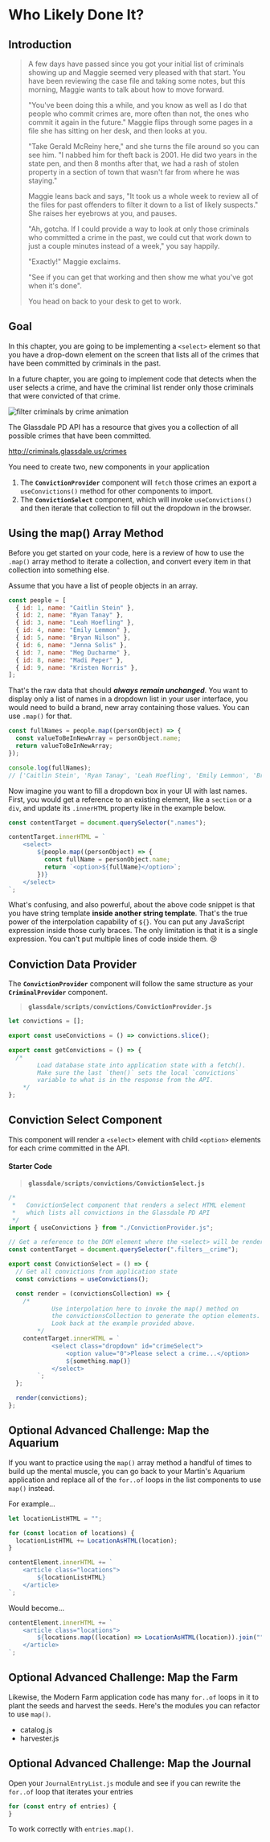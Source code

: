 # Who Likely Done It?

## Introduction

> A few days have passed since you got your initial list of criminals showing up and Maggie seemed very pleased with that start. You have been reviewing the case file and taking some notes, but this morning, Maggie wants to talk about how to move forward.
>
> "You've been doing this a while, and you know as well as I do that people who commit crimes are, more often than not, the ones who commit it again in the future." Maggie flips through some pages in a file she has sitting on her desk, and then looks at you.
>
> "Take Gerald McReiny here," and she turns the file around so you can see him. "I nabbed him for theft back is 2001. He did two years in the state pen, and then 8 months after that, we had a rash of stolen property in a section of town that wasn't far from where he was staying."
>
> Maggie leans back and says, "It took us a whole week to review all of the files for past offenders to filter it down to a list of likely suspects." She raises her eyebrows at you, and pauses.
>
> "Ah, gotcha. If I could provide a way to look at only those criminals who committed a crime in the past, we could cut that work down to just a couple minutes instead of a week," you say happily.
>
> "Exactly!" Maggie exclaims.
>
> "See if you can get that working and then show me what you've got when it's done".
>
> You head on back to your desk to get to work.

## Goal

In this chapter, you are going to be implementing a `<select>` element so that you have a drop-down element on the screen that lists all of the crimes that have been committed by criminals in the past.

In a future chapter, you are going to implement code that detects when the user selects a crime, and have the criminal list render only those criminals that were convicted of that crime.

![filter criminals by crime animation](./images/filter-criminals-by-crime.gif)

The Glassdale PD API has a resource that gives you a collection of all possible crimes that have been committed.

http://criminals.glassdale.us/crimes

You need to create two, new components in your application

1. The **`ConvictionProvider`** component will `fetch` those crimes an export a `useConvictions()` method for other components to import.
1. The **`ConvictionSelect`** component, which will invoke `useConvictions()` and then iterate that collection to fill out the dropdown in the browser.

## Using the map() Array Method

Before you get started on your code, here is a review of how to use the `.map()` array method to iterate a collection, and convert every item in that collection into something else.

Assume that you have a list of people objects in an array.

```js
const people = [
  { id: 1, name: "Caitlin Stein" },
  { id: 2, name: "Ryan Tanay" },
  { id: 3, name: "Leah Hoefling" },
  { id: 4, name: "Emily Lemmon" },
  { id: 5, name: "Bryan Nilson" },
  { id: 6, name: "Jenna Solis" },
  { id: 7, name: "Meg Ducharme" },
  { id: 8, name: "Madi Peper" },
  { id: 9, name: "Kristen Norris" },
];
```

That's the raw data that should _**always remain unchanged**_. You want to display only a list of names in a dropdown list in your user interface, you would need to build a brand, new array containing those values. You can use `.map()` for that.

```js
const fullNames = people.map((personObject) => {
  const valueToBeInNewArray = personObject.name;
  return valueToBeInNewArray;
});

console.log(fullNames);
// ['Caitlin Stein', 'Ryan Tanay', 'Leah Hoefling', 'Emily Lemmon', 'Bryan Nilson', 'Jenna Solis', 'Meg Ducharme', 'Madi Peper', 'Kristen Norris']
```

Now imagine you want to fill a dropdown box in your UI with last names. First, you would get a reference to an existing element, like a `section` or a `div`, and update its `.innerHTML` property like in the example below.

```js
const contentTarget = document.querySelector(".names");

contentTarget.innerHTML = `
    <select>
        ${people.map((personObject) => {
          const fullName = personObject.name;
          return `<option>${fullName}</option>`;
        })}
    </select>
`;
```

What's confusing, and also powerful, about the above code snippet is that you have string template **inside another string template**. That's the true power of the interpolation capability of `${}`. You can put any JavaScript expression inside those curly braces. The only limitation is that it is a single expression. You can't put multiple lines of code inside them. 😢

## Conviction Data Provider

The **`ConvictionProvider`** component will follow the same structure as your **`CriminalProvider`** component.

> **`glassdale/scripts/convictions/ConvictionProvider.js`**

```js
let convictions = [];

export const useConvictions = () => convictions.slice();

export const getConvictions = () => {
  /*
        Load database state into application state with a fetch().
        Make sure the last `then()` sets the local `convictions`
        variable to what is in the response from the API.
    */
};
```

## Conviction Select Component

This component will render a `<select>` element with child `<option>` elements for each crime committed in the API.

#### Starter Code

> **`glassdale/scripts/convictions/ConvictionSelect.js`**

```js
/*
 *   ConvictionSelect component that renders a select HTML element
 *   which lists all convictions in the Glassdale PD API
 */
import { useConvictions } from "./ConvictionProvider.js";

// Get a reference to the DOM element where the <select> will be rendered
const contentTarget = document.querySelector(".filters__crime");

export const ConvictionSelect = () => {
  // Get all convictions from application state
  const convictions = useConvictions();

  const render = (convictionsCollection) => {
    /*
            Use interpolation here to invoke the map() method on
            the convictionsCollection to generate the option elements.
            Look back at the example provided above.
        */
    contentTarget.innerHTML = `
            <select class="dropdown" id="crimeSelect">
                <option value="0">Please select a crime...</option>
                ${something.map()}
            </select>
        `;
  };

  render(convictions);
};
```

## Optional Advanced Challenge: Map the Aquarium

If you want to practice using the `map()` array method a handful of times to build up the mental muscle, you can go back to your Martin's Aquarium application and replace all of the `for..of` loops in the list components to use `map()` instead.

For example...

```js
let locationListHTML = "";

for (const location of locations) {
  locationListHTML += LocationAsHTML(location);
}

contentElement.innerHTML += `
    <article class="locations">
        ${locationListHTML}
    </article>
`;
```

Would become...

```js
contentElement.innerHTML += `
    <article class="locations">
        ${locations.map((location) => LocationAsHTML(location)).join("")}
    </article>
`;
```

## Optional Advanced Challenge: Map the Farm

Likewise, the Modern Farm application code has many `for..of` loops in it to plant the seeds and harvest the seeds. Here's the modules you can refactor to use `map()`.

- catalog.js
- harvester.js

## Optional Advanced Challenge: Map the Journal

Open your `JournalEntryList.js` module and see if you can rewrite the `for..of` loop that iterates your entries

```js
for (const entry of entries) {
}
```

To work correctly with `entries.map()`.
